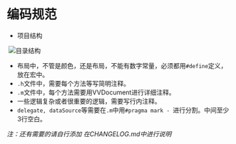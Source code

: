 # 编码规范



- 项目结构

​	![目录结构](http://upload-images.jianshu.io/upload_images/295346-810d6b1cfcb46994.png?imageMogr2/auto-orient/strip%7CimageView2/2/w/1240)

- 布局中，不管是颜色，还是布局，不能有数字常量，必须都用`#define`定义，放在宏中。
- `.h`文件中，需要每个方法等写简明注释。
- `.m`文件中，每个方法需要用VVDocument进行详细注释。
- 一些逻辑复杂或者很重要的逻辑，需要写行内注释。
- `delegate, dataSource`等需要在`.m`中用`#pragma mark - `进行分割。中间至少3行空白。



*注：还有需要的请自行添加 在CHANGELOG.md中进行说明*